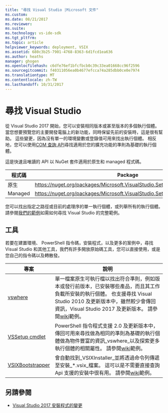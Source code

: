 ```yaml
---
title: "尋找 Visual Studio |Microsoft 文件"
ms.custom: 
ms.date: 08/21/2017
ms.reviewer: 
ms.suite: 
ms.technology: vs-ide-sdk
ms.tgt_pltfrm: 
ms.topic: article
helpviewer_keywords: deployment, VSIX
ms.assetid: 680c3b25-7901-4768-8363-6d1fcd1ea636
ms.author: heaths
manager: ghogen
ms.openlocfilehash: c6dfe76ef1bfcfbcb0c39c33ea01668cc96f2596
ms.sourcegitcommit: f40311056ea0b4677efcca74a285dbb0ce0e7974
ms.translationtype: MT
ms.contentlocale: zh-TW
ms.lasthandoff: 10/31/2017
---
```

# <a name="locating-visual-studio"></a>尋找 Visual Studio

從 Visual Studio 2017 開始，您可以安裝相同版本或甚至版本的多個執行個體。 當您想要預覽您的主要開發電腦上的新功能，同時保留先前的安裝時，這是很有幫助。 這些變更，因為沒有單一的環境變數或登錄值可用來找出執行個體。 相反地，您可以使用[COM 查詢 API](https://msdn.microsoft.com/library/microsoft.visualstudio.setup.configuration.aspx)尋找適用於您的擴充功能的準則為基礎的執行個體。

這是快速且唯讀的 API 以 NuGet 套件適用於原生和 managed 程式碼。

| 程式碼 | Package |
| ---- | --- |
| 原生 | https://nuget.org/packages/Microsoft.VisualStudio.Setup.Configuration.Native |
| Managed | https://nuget.org/packages/Microsoft.VisualStudio.Setup.Configuration.Interop |

您可以找出指定之路徑或目前的處理序的單一執行個體，或列舉所有的執行個體。 請參閱[我們的範例](https://github.com/Microsoft/vs-setup-samples)如需如何尋找 Visual Studio 的完整範例。

## <a name="tools"></a>工具

若要在建置環境、 PowerShell 指令碼，安裝程式，以及更多的案例中，尋找 Visual Studio 和其他工具，我們有許多開放原始碼工具，您可以直接使用，或是您自己的指令碼以及轉散發。

| 專案 | 說明 |
| ------- | ----------- |
| [vswhere](https://github.com/Microsoft/vswhere) | 單一檔案原生可執行檔以找出符合準則，例如版本或發行前版本，已安裝哪些產品，而且其工作負載所安裝的執行個體。 也支援尋找 Visual Studio 2010 及更新版本中，雖然較少會傳回資訊，Visual Studio 2017 及更新版本。 請參閱[wiki](https://github.com/Microsoft/vswhere/wiki)範例。 |
| [VSSetup cmdlet](https://github.com/Microsoft/vssetup.powershell) | PowerShell 指令程式支援 2.0 及更新版本中，傳回可用來尋找做為相同的準則為基礎的執行個體做為物件豐富的資訊_vswhere_以及探索更多執行個體的相關屬性。 請參閱[wiki](https://github.com/Microsoft/vssetup.powershell/wiki)範例。 |
| [VSIXBootstrapper](https://github.com/Microsoft/vsixbootstrapper) | 會自動找到_VSIXInstaller_並將透過命令列傳遞至安裝_*.vsix_檔案。 這可以是不需要直接查詢 Api 支援的安裝中很有用。 請參閱[wiki](https://github.com/Microsoft/vsixbootstrapper/wiki)範例。 |

## <a name="see-also"></a>另請參閱

* [Visual Studio 2017 安裝程式的變更](https://blogs.msdn.microsoft.com/heaths/2016/09/15/changes-to-visual-studio-15-setup)
